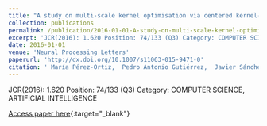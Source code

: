 ```yaml
---
title: "A study on multi-scale kernel optimisation via centered kernel-target alignment"
collection: publications
permalink: /publication/2016-01-01-A-study-on-multi-scale-kernel-optimisation-via-centered-kernel-target-alignment
excerpt: 'JCR(2016): 1.620 Position: 74/133 (Q3) Category: COMPUTER SCIENCE, ARTIFICIAL INTELLIGENCE'
date: 2016-01-01
venue: 'Neural Processing Letters'
paperurl: 'http://dx.doi.org/10.1007/s11063-015-9471-0'
citation: ' María Pérez-Ortiz,  Pedro Antonio Gutiérrez,  Javier Sánchez-Monedero,  César Hervás-Martínez, &quot;A study on multi-scale kernel optimisation via centered kernel-target alignment.&quot; Neural Processing Letters, Vol. 44(2), 2016, pp.491--517.'
---
```

JCR(2016): 1.620 Position: 74/133 (Q3) Category: COMPUTER SCIENCE, ARTIFICIAL INTELLIGENCE

[Access paper here](http://dx.doi.org/10.1007/s11063-015-9471-0){:target="_blank"}
